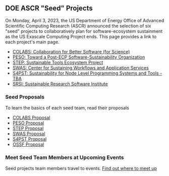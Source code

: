 ## DOE ASCR "Seed" Projects

On Monday, April 3, 2023, the US Department of Energy Office of Advanced Scientific Computing Research (ASCR) announced the selection of six "seed" projects to collaboratively plan for software-ecosystem sustainment as the US Exascale Computing Project ends.  This page provides a link to each project's main page.

- [COLABS: Collaboration for Better Software (for Science)](https://colabs-science.github.io/)
- [PESO: Toward a Post-ECP Software-Sustainability Organization](PESO.md)
- [STEP: Sustainable Tools Ecosystem Project](https://ascr-step.org/)
- [SWAS: Center for Sustaining Workflows and Application Services](https://swas.center/)
- [S4PST: Sustainability for Node Level Programming Systems and Tools - TBA]()
- [SRSI: Sustainable Research Software Institute](https://software4science.org)

### Seed Proposals

To learn the basics of each seed team, read their proposals

- [COLABS Proposal](files/COLABS-Proposal.pdf)
- [PESO Proposal](files/PESO-Proposal.pdf)
- [STEP Proposal](files/STEP-Proposal.pdf)
- [SWAS Proposal](files/WAS-Proposal.pdf)
- [S4PST Proposal](files/S4PST-Proposal.pdf)
- [OSSF Proposal](files/OSSF-Proposal.pdf)

### Meet Seed Team Members at Upcoming Events

Seed projects team members travel to events. [Find out where to meet up](SeedsAtEvents.md)
